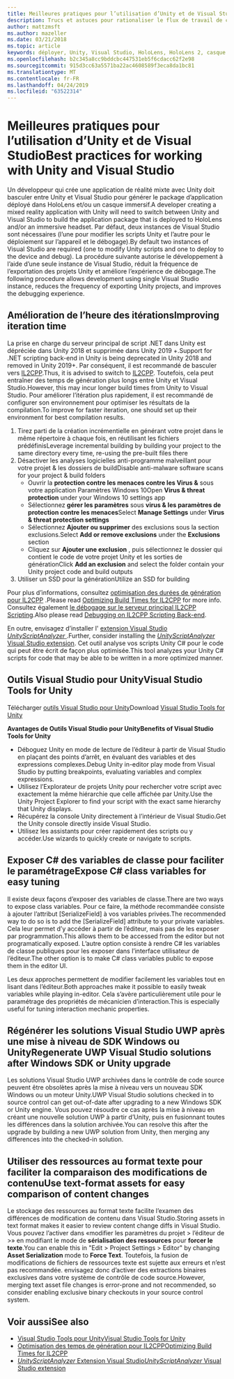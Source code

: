 ```yaml
---
title: Meilleures pratiques pour l’utilisation d’Unity et de Visual Studio
description: Trucs et astuces pour rationaliser le flux de travail de création d’une application de réalité mixte avec Unity et Visual Studio.
author: mattzmsft
ms.author: mazeller
ms.date: 03/21/2018
ms.topic: article
keywords: déployer, Unity, Visual Studio, HoloLens, HoloLens 2, casque immersif
ms.openlocfilehash: b2c345a8cc9bddcbc447531eb5f6cdacc62f2e98
ms.sourcegitcommit: 915d3cc63a5571ba22ac4608589f3eca8da1bc81
ms.translationtype: MT
ms.contentlocale: fr-FR
ms.lasthandoff: 04/24/2019
ms.locfileid: "63522314"
---
```

# <a name="best-practices-for-working-with-unity-and-visual-studio"></a><span data-ttu-id="6ee1b-104">Meilleures pratiques pour l’utilisation d’Unity et de Visual Studio</span><span class="sxs-lookup"><span data-stu-id="6ee1b-104">Best practices for working with Unity and Visual Studio</span></span>

<span data-ttu-id="6ee1b-105">Un développeur qui crée une application de réalité mixte avec Unity doit basculer entre Unity et Visual Studio pour générer le package d’application déployé dans HoloLens et/ou un casque immersif.</span><span class="sxs-lookup"><span data-stu-id="6ee1b-105">A developer creating a mixed reality application with Unity will need to switch between Unity and Visual Studio to build the application package that is deployed to HoloLens and/or an immersive headset.</span></span> <span data-ttu-id="6ee1b-106">Par défaut, deux instances de Visual Studio sont nécessaires (l’une pour modifier les scripts Unity et l’autre pour le déploiement sur l’appareil et le débogage).</span><span class="sxs-lookup"><span data-stu-id="6ee1b-106">By default two instances of Visual Studio are required (one to modify Unity scripts and one to deploy to the device and debug).</span></span> <span data-ttu-id="6ee1b-107">La procédure suivante autorise le développement à l’aide d’une seule instance de Visual Studio, réduit la fréquence de l’exportation des projets Unity et améliore l’expérience de débogage.</span><span class="sxs-lookup"><span data-stu-id="6ee1b-107">The following procedure allows development using single Visual Studio instance, reduces the frequency of exporting Unity projects, and improves the debugging experience.</span></span>

## <a name="improving-iteration-time"></a><span data-ttu-id="6ee1b-108">Amélioration de l’heure des itérations</span><span class="sxs-lookup"><span data-stu-id="6ee1b-108">Improving iteration time</span></span>

<span data-ttu-id="6ee1b-109">La prise en charge du serveur principal de script .NET dans Unity est dépréciée dans Unity 2018 et supprimée dans Unity 2019 +.</span><span class="sxs-lookup"><span data-stu-id="6ee1b-109">Support for .NET scripting back-end in Unity is being deprecated in Unity 2018 and removed in Unity 2019+.</span></span> <span data-ttu-id="6ee1b-110">Par conséquent, il est recommandé de basculer vers [IL2CPP](https://docs.unity3d.com/Manual/IL2CPP.html).</span><span class="sxs-lookup"><span data-stu-id="6ee1b-110">Thus, it is advised to switch to [IL2CPP](https://docs.unity3d.com/Manual/IL2CPP.html).</span></span> <span data-ttu-id="6ee1b-111">Toutefois, cela peut entraîner des temps de génération plus longs entre Unity et Visual Studio.</span><span class="sxs-lookup"><span data-stu-id="6ee1b-111">However, this may incur longer build times from Unity to Visual Studio.</span></span> <span data-ttu-id="6ee1b-112">Pour améliorer l’itération plus rapidement, il est recommandé de configurer son environnement pour optimiser les résultats de la compilation.</span><span class="sxs-lookup"><span data-stu-id="6ee1b-112">To improve for faster iteration, one should set up their environment for best compilation results.</span></span>

1) <span data-ttu-id="6ee1b-113">Tirez parti de la création incrémentielle en générant votre projet dans le même répertoire à chaque fois, en réutilisant les fichiers prédéfinis</span><span class="sxs-lookup"><span data-stu-id="6ee1b-113">Leverage incremental building by building your project to the same directory every time, re-using the pre-built files there</span></span>
2) <span data-ttu-id="6ee1b-114">Désactiver les analyses logicielles anti-programme malveillant pour votre projet & les dossiers de build</span><span class="sxs-lookup"><span data-stu-id="6ee1b-114">Disable anti-malware software scans for your project & build folders</span></span>
   - <span data-ttu-id="6ee1b-115">Ouvrir la **protection contre les menaces contre les Virus &** sous votre application Paramètres Windows 10</span><span class="sxs-lookup"><span data-stu-id="6ee1b-115">Open **Virus & threat protection** under your Windows 10 settings app</span></span>
   - <span data-ttu-id="6ee1b-116">Sélectionnez **gérer les paramètres** sous **virus & les paramètres de protection contre les menaces**</span><span class="sxs-lookup"><span data-stu-id="6ee1b-116">Select **Manage Settings** under **Virus & threat protection settings**</span></span>
   - <span data-ttu-id="6ee1b-117">Sélectionnez **Ajouter ou supprimer** des exclusions sous  la section exclusions.</span><span class="sxs-lookup"><span data-stu-id="6ee1b-117">Select **Add or remove exclusions** under the **Exclusions** section</span></span>
   - <span data-ttu-id="6ee1b-118">Cliquez sur **Ajouter une exclusion** , puis sélectionnez le dossier qui contient le code de votre projet Unity et les sorties de génération</span><span class="sxs-lookup"><span data-stu-id="6ee1b-118">Click **Add an exclusion** and select the folder contain your Unity project code and build outputs</span></span>
3) <span data-ttu-id="6ee1b-119">Utiliser un SSD pour la génération</span><span class="sxs-lookup"><span data-stu-id="6ee1b-119">Utilize an SSD for building</span></span>

<span data-ttu-id="6ee1b-120">Pour plus d’informations, consultez [optimisation des durées de génération pour IL2CPP](https://docs.unity3d.com/Manual/IL2CPP-OptimizingBuildTimes.html) .</span><span class="sxs-lookup"><span data-stu-id="6ee1b-120">Please read [Optimizing Build Times for IL2CPP](https://docs.unity3d.com/Manual/IL2CPP-OptimizingBuildTimes.html) for more info.</span></span> <span data-ttu-id="6ee1b-121">Consultez également [le débogage sur le serveur principal IL2CPP Scripting](https://docs.unity3d.com/Manual/windowsstore-debugging-il2cpp.html).</span><span class="sxs-lookup"><span data-stu-id="6ee1b-121">Also please read [Debugging on IL2CPP Scripting Back-end](https://docs.unity3d.com/Manual/windowsstore-debugging-il2cpp.html).</span></span>

<span data-ttu-id="6ee1b-122">En outre, envisagez d’installer l' [extension Visual Studio *UnityScriptAnalyzer* ](https://github.com/Microsoft/MixedRealityCompanionKit/tree/master/UnityScriptAnalyzer).</span><span class="sxs-lookup"><span data-stu-id="6ee1b-122">Further, consider installing the [*UnityScriptAnalyzer* Visual Studio extension](https://github.com/Microsoft/MixedRealityCompanionKit/tree/master/UnityScriptAnalyzer).</span></span> <span data-ttu-id="6ee1b-123">Cet outil analyse vos scripts Unity C# pour le code qui peut être écrit de façon plus optimisée.</span><span class="sxs-lookup"><span data-stu-id="6ee1b-123">This tool analyzes your Unity C# scripts for code that may be able to be written in a more optimized manner.</span></span>

## <a name="visual-studio-tools-for-unity"></a><span data-ttu-id="6ee1b-124">Outils Visual Studio pour Unity</span><span class="sxs-lookup"><span data-stu-id="6ee1b-124">Visual Studio Tools for Unity</span></span>

<span data-ttu-id="6ee1b-125">Télécharger [outils Visual Studio pour Unity](https://docs.microsoft.com/en-us/visualstudio/cross-platform/getting-started-with-visual-studio-tools-for-unity?view=vs-2019)</span><span class="sxs-lookup"><span data-stu-id="6ee1b-125">Download [Visual Studio Tools for Unity](https://docs.microsoft.com/en-us/visualstudio/cross-platform/getting-started-with-visual-studio-tools-for-unity?view=vs-2019)</span></span>

<span data-ttu-id="6ee1b-126">**Avantages de Outils Visual Studio pour Unity**</span><span class="sxs-lookup"><span data-stu-id="6ee1b-126">**Benefits of Visual Studio Tools for Unity**</span></span>
* <span data-ttu-id="6ee1b-127">Déboguez Unity en mode de lecture de l’éditeur à partir de Visual Studio en plaçant des points d’arrêt, en évaluant des variables et des expressions complexes.</span><span class="sxs-lookup"><span data-stu-id="6ee1b-127">Debug Unity in-editor play mode from Visual Studio by putting breakpoints, evaluating variables and complex expressions.</span></span>
* <span data-ttu-id="6ee1b-128">Utilisez l’Explorateur de projets Unity pour rechercher votre script avec exactement la même hiérarchie que celle affichée par Unity.</span><span class="sxs-lookup"><span data-stu-id="6ee1b-128">Use the Unity Project Explorer to find your script with the exact same hierarchy that Unity displays.</span></span>
* <span data-ttu-id="6ee1b-129">Récupérez la console Unity directement à l’intérieur de Visual Studio.</span><span class="sxs-lookup"><span data-stu-id="6ee1b-129">Get the Unity console directly inside Visual Studio.</span></span>
* <span data-ttu-id="6ee1b-130">Utilisez les assistants pour créer rapidement des scripts ou y accéder.</span><span class="sxs-lookup"><span data-stu-id="6ee1b-130">Use wizards to quickly create or navigate to scripts.</span></span>

## <a name="expose-c-class-variables-for-easy-tuning"></a><span data-ttu-id="6ee1b-131">Exposer C# des variables de classe pour faciliter le paramétrage</span><span class="sxs-lookup"><span data-stu-id="6ee1b-131">Expose C# class variables for easy tuning</span></span>

<span data-ttu-id="6ee1b-132">Il existe deux façons d’exposer des variables de classe.</span><span class="sxs-lookup"><span data-stu-id="6ee1b-132">There are two ways to expose class variables.</span></span> <span data-ttu-id="6ee1b-133">Pour ce faire, la méthode recommandée consiste à ajouter l’attribut [SerializeField] à vos variables privées.</span><span class="sxs-lookup"><span data-stu-id="6ee1b-133">The recommended way to do so is to add the [SerializeField] attribute to your private variables.</span></span> <span data-ttu-id="6ee1b-134">Cela leur permet d’y accéder à partir de l’éditeur, mais pas de les exposer par programmation.</span><span class="sxs-lookup"><span data-stu-id="6ee1b-134">This allows them to be accessed from the editor but not programatically exposed.</span></span>  <span data-ttu-id="6ee1b-135">L’autre option consiste à rendre C# les variables de classe publiques pour les exposer dans l’interface utilisateur de l’éditeur.</span><span class="sxs-lookup"><span data-stu-id="6ee1b-135">The other option is to make C# class variables public to expose them in the editor UI.</span></span> 

<span data-ttu-id="6ee1b-136">Les deux approches permettent de modifier facilement les variables tout en lisant dans l’éditeur.</span><span class="sxs-lookup"><span data-stu-id="6ee1b-136">Both approaches make it possible to easily tweak variables while playing in-editor.</span></span> <span data-ttu-id="6ee1b-137">Cela s’avère particulièrement utile pour le paramétrage des propriétés de mécanicien d’interaction.</span><span class="sxs-lookup"><span data-stu-id="6ee1b-137">This is especially useful for tuning interaction mechanic properties.</span></span>

## <a name="regenerate-uwp-visual-studio-solutions-after-windows-sdk-or-unity-upgrade"></a><span data-ttu-id="6ee1b-138">Régénérer les solutions Visual Studio UWP après une mise à niveau de SDK Windows ou Unity</span><span class="sxs-lookup"><span data-stu-id="6ee1b-138">Regenerate UWP Visual Studio solutions after Windows SDK or Unity upgrade</span></span>

<span data-ttu-id="6ee1b-139">Les solutions Visual Studio UWP archivées dans le contrôle de code source peuvent être obsolètes après la mise à niveau vers un nouveau SDK Windows ou un moteur Unity.</span><span class="sxs-lookup"><span data-stu-id="6ee1b-139">UWP Visual Studio solutions checked in to source control can get out-of-date after upgrading to a new Windows SDK or Unity engine.</span></span> <span data-ttu-id="6ee1b-140">Vous pouvez résoudre ce cas après la mise à niveau en créant une nouvelle solution UWP à partir d’Unity, puis en fusionnant toutes les différences dans la solution archivée.</span><span class="sxs-lookup"><span data-stu-id="6ee1b-140">You can resolve this after the upgrade by building a new UWP solution from Unity, then merging any differences into the checked-in solution.</span></span>

## <a name="use-text-format-assets-for-easy-comparison-of-content-changes"></a><span data-ttu-id="6ee1b-141">Utiliser des ressources au format texte pour faciliter la comparaison des modifications de contenu</span><span class="sxs-lookup"><span data-stu-id="6ee1b-141">Use text-format assets for easy comparison of content changes</span></span>

<span data-ttu-id="6ee1b-142">Le stockage des ressources au format texte facilite l’examen des différences de modification de contenu dans Visual Studio.</span><span class="sxs-lookup"><span data-stu-id="6ee1b-142">Storing assets in text format makes it easier to review content change diffs in Visual Studio.</span></span> <span data-ttu-id="6ee1b-143">Vous pouvez l’activer dans «modifier les paramètres du projet > l’éditeur de >» en modifiant le mode de **sérialisation des ressources** pour **forcer le texte**.</span><span class="sxs-lookup"><span data-stu-id="6ee1b-143">You can enable this in "Edit > Project Settings > Editor" by changing **Asset Serialization** mode to **Force Text**.</span></span> <span data-ttu-id="6ee1b-144">Toutefois, la fusion de modifications de fichiers de ressources texte est sujette aux erreurs et n’est pas recommandée. envisagez donc d’activer des extractions binaires exclusives dans votre système de contrôle de code source.</span><span class="sxs-lookup"><span data-stu-id="6ee1b-144">However, merging text asset file changes is error-prone and not recommended, so consider enabling exclusive binary checkouts in your source control system.</span></span>

## <a name="see-also"></a><span data-ttu-id="6ee1b-145">Voir aussi</span><span class="sxs-lookup"><span data-stu-id="6ee1b-145">See also</span></span>
- [<span data-ttu-id="6ee1b-146">Visual Studio Tools pour Unity</span><span class="sxs-lookup"><span data-stu-id="6ee1b-146">Visual Studio Tools for Unity</span></span>](https://visualstudiogallery.msdn.microsoft.com/8d26236e-4a64-4d64-8486-7df95156aba9)
- [<span data-ttu-id="6ee1b-147">Optimisation des temps de génération pour IL2CPP</span><span class="sxs-lookup"><span data-stu-id="6ee1b-147">Optimizing Build Times for IL2CPP</span></span>](https://docs.unity3d.com/Manual/IL2CPP-OptimizingBuildTimes.html)
- [<span data-ttu-id="6ee1b-148">*UnityScriptAnalyzer* Extension Visual Studio</span><span class="sxs-lookup"><span data-stu-id="6ee1b-148">*UnityScriptAnalyzer* Visual Studio extension</span></span>](https://github.com/Microsoft/MixedRealityCompanionKit/tree/master/UnityScriptAnalyzer)